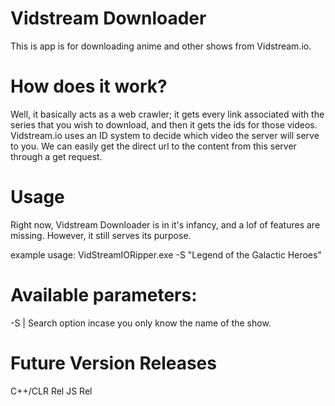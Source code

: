 # Vidstream Downloader
This is app is for downloading anime and other shows from Vidstream.io. 

# How does it work?
Well, it basically acts as a web crawler; it gets every link associated with the series that you wish to download, and then it gets the ids for those videos. Vidstream.io uses an ID system to decide which video the server will serve to you. We can easily get the direct url to the content from this server through a get request.

# Usage
Right now, Vidstream Downloader is in it's infancy, and a lof of features are missing. However, it still serves its purpose.

example usage: VidStreamIORipper.exe -S "Legend of the Galactic Heroes"

# Available parameters:

-S | Search option incase you only know the name of the show.

# Future Version Releases

C++/CLR Rel
JS Rel
